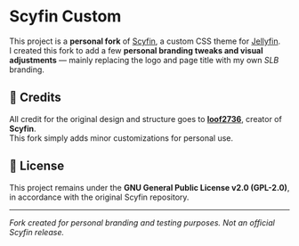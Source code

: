 # Scyfin Custom

This project is a **personal fork** of [Scyfin](https://github.com/loof2736/scyfin), a custom CSS theme for [Jellyfin](https://jellyfin.org/).  
I created this fork to add a few **personal branding tweaks and visual adjustments** — mainly replacing the logo and page title with my own *SLB* branding.

## 🧩 Credits

All credit for the original design and structure goes to **[loof2736](https://github.com/loof2736)**, creator of **Scyfin**.  
This fork simply adds minor customizations for personal use.

## 📜 License

This project remains under the **GNU General Public License v2.0 (GPL-2.0)**,  
in accordance with the original Scyfin repository.

---

*Fork created for personal branding and testing purposes. Not an official Scyfin release.*

